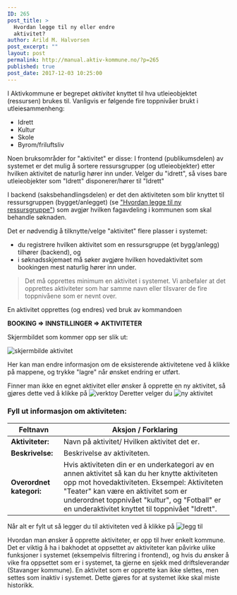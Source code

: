 ```yaml
---
ID: 265
post_title: >
  Hvordan legge til ny eller endre
  aktivitet?
author: Arild M. Halvorsen
post_excerpt: ""
layout: post
permalink: http://manual.aktiv-kommune.no/?p=265
published: true
post_date: 2017-12-03 10:25:00
---
```

I Aktivkommune er begrepet <em>aktivitet </em> knyttet til hva utleieobjektet (ressursen) brukes til. Vanligvis er følgende fire toppnivåer brukt i utleiesammenheng:
* Idrett
* Kultur
* Skole
* Byrom/friluftsliv

Noen bruksområder for "aktivitet" er disse:
I frontend (publikumsdelen) av systemet er det mulig å sortere ressursgrupper (og utleieobjekter) etter hvilken aktivitet de naturlig hører inn under. Velger du "idrett", så vises bare utleieobjekter som "Idrett" disponerer/hører til "Idrett"

I backend (saksbehandlingsdelen) er det den aktiviteten som blir knyttet til ressursgruppen (bygget/anlegget) (se <a href="http://manual.aktiv-kommune.no/?p=166">"Hvordan legge til ny ressursgruppe"</a>) som avgjør hvilken fagavdeling i kommunen som skal behandle søknaden.

Det er nødvendig å tilknytte/velge "aktivitet" flere plasser i systemet:
 * du registrere hvilken aktivitet som en ressursgruppe (et bygg/anlegg) tilhører (backend), og 
 * i søknadsskjemaet må søker avgjøre hvilken hovedaktivitet som bookingen mest naturlig hører inn under.

>Det må opprettes minimum en aktivitet i systemet. Vi anbefaler at det opprettes aktiviteter som har samme navn eller tilsvarer de fire toppnivåene som er nevnt over.

En aktivitet opprettes (og endres) ved bruk av kommandoen

<strong>BOOKING => INNSTILLINGER => AKTIVITETER</strong>

Skjermbildet som kommer opp ser slik ut: 

![skjermbilde aktivitet](http://manual.aktiv-kommune.no/wp-content/uploads/2017/12/skjermbildeaktivitet-300x251.png)

Her kan man endre informasjon om de eksisterende aktivitetene ved å klikke på mappene,  og trykke "lagre" når ønsket endring er utført. 

Finner man ikke en egnet aktivitet eller ønsker å opprette en ny aktivitet, så gjøres dette ved å klikke på 
![verktoy](http://manual.aktiv-kommune.no/wp-content/uploads/2017/12/verktoy.png)
Deretter velger du 
![ny aktivitet](http://manual.aktiv-kommune.no/wp-content/uploads/2017/12/nyaktivitet.png)

### Fyll ut informasjon om aktiviteten:

Feltnavn|  Aksjon / Forklaring
----------------------|-----------------------------------------------------------------
**Aktiviteter:** |Navn på aktivitet/ Hvilken aktivitet det er.
**Beskrivelse:** |Beskrivelse av aktiviteten.
**Overordnet kategori:** |Hvis aktiviteten din er en underkategori av en annen aktivitet så kan du her knytte aktiviteten opp mot hovedaktiviteten. Eksempel: Aktiviteten "Teater" kan være en aktivitet som er underordnet  toppnivået "kultur", og "Fotball" er en underaktivitet knyttet til toppnivået "Idrett".

Når alt er fylt ut så legger du til aktiviteten ved å klikke på 
![legg til](http://manual.aktiv-kommune.no/wp-content/uploads/2017/12/leggtil.png)

Hvordan man ønsker å opprette aktiviteter, er opp til hver enkelt kommune. Det er viktig å ha i bakhodet at oppsettet av aktiviteter kan påvirke ulike funksjoner i systemet (eksempelvis filtrering i frontend), og hvis du ønsker å vike fra oppsettet som er i systemet, ta gjerne en sjekk med driftsleverandør (Stavanger kommune). En aktivitet som er opprette kan ikke slettes, men settes som inaktiv i systemet. Dette gjøres for at systemet ikke skal miste historikk.